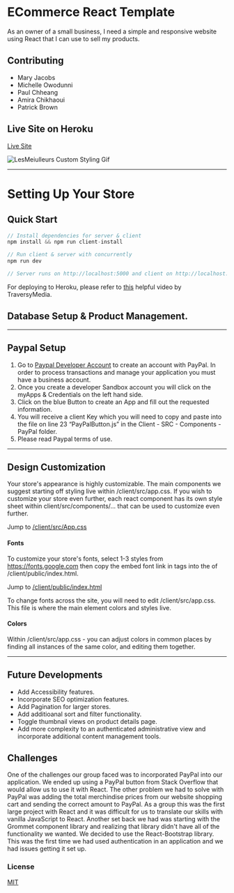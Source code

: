 # ECommerce React Template

As an owner of a small business, I need a simple and responsive website using React that I can use to sell my products. 

## Contributing 

* Mary Jacobs
* Michelle Owodunni 
* Paul Chheang 
* Amira Chikhaoui 
* Patrick Brown 

## Live Site on Heroku
[Live Site](https://les-meilleurs-ecommerce.herokuapp.com/)

![LesMeiulleurs Custom Styling Gif](https://github.com/owodu001/ecommerce/blob/master/client/src/LesMeilleuresSTYLE.gif?raw=true)

---
# Setting Up Your Store 

## Quick Start

```javascript
// Install dependencies for server & client
npm install && npm run client-install

// Run client & server with concurrently
npm run dev

// Server runs on http://localhost:5000 and client on http://localhost:3000
```

For deploying to Heroku, please refer to [this](https://www.youtube.com/watch?v=71wSzpLyW9k) helpful video by TraversyMedia.

## Database Setup & Product Management. 



---
## Paypal Setup

1. Go to [Paypal Developer Account](https://developer.paypal.com/developer/accounts/) to create an account with PayPal. In order to process transactions and manage your application you must have a business account. 
2. Once you create a developer Sandbox account you will click on the myApps & Credentials on the left hand side.
3. Click on the blue Button to create an App and fill out the requested information.
4. You will receive a client Key which you will need to copy and paste into the file on line 23 “PayPalButton.js” in the Client - SRC - Components - PayPal folder. 
5. Please read Paypal terms of use.

 ---
## Design Customization
Your store's appearance is highly customizable. The main components we suggest starting off styling live within /client/src/app.css. If you wish to customize your store even further, each react component has its own style sheet within client/src/components/... that can be used to customize even further. 

Jump to [/client/src/App.css](#anchor)

#### Fonts
To customize your store's fonts, select 1-3 styles from <https://fonts.google.com> then copy the embed font link in <link> tags into the <head> of /client/public/index.html.

Jump to [/client/public/index.html](#anchor)

To change fonts across the site, you will need to edit /client/src/app.css. This file is where the main element colors and styles live.

#### Colors 
Within /client/src/app.css - you can adjust colors in common places by finding all instances of the same color, and editing them together. 

---
## Future Developments 
 + Add Accessibility features.
 + Incorporate SEO optimization features. 
 + Add Pagination for larger stores.
 + Add additioanal sort and filter functionality.
 + Toggle thumbnail views on product details page. 
 + Add more complexity to an authenticated administrative view and incorporate additional content management tools. 

  ## Challenges

One of the challenges our group faced was to incorporated PayPal into our application. We ended up using a PayPal button from Stack Overflow that would allow us to use it with React. The other problem we had to solve with PayPal was adding the total merchindise prices from our website shopping cart and sending the correct amount to PayPal. As a group this was the first large project with React and it was difficult for us to translate our skills with vanilla JavaScript to React. Another set back we had was starting with the Grommet component library and realizing that library didn't have all of the functionality we wanted. We decided to use the React-Bootstrap library. This was the first time we had used authentication in an application and we had issues getting it set up.

 ### License

[MIT](https://choosealicense.com/licenses/mit/)